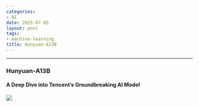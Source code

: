 ```yaml
---
categories:
- AI
date: 2025-07-05
layout: post
tags:
- machine-learning
title: Hunyuan-A13B
---
```



* * *

### **Hunyuan-A13B**

####  **A Deep Dive into Tencent’s Groundbreaking AI Model**

![](https://cdn-images-1.medium.com/max/800/1*DZY5QIGHJmviW09hrsS1kQ.png)